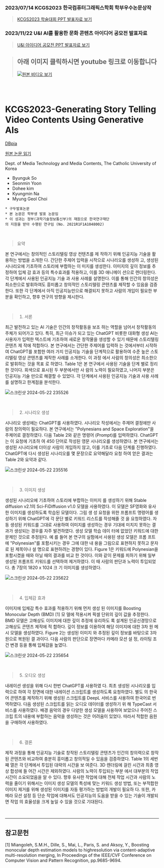 ### 2023/07/14 KCGS2023 한국컴퓨터그래픽스학회 학부우수논문상작
> [KCGS2023 학술대회 PPT 발표자료 보기](https://docs.google.com/presentation/d/10FVUtpXfvuJw6FfnA9U--YpbVt0YbMVy/editusp=sharing&ouid=103204687067264269924&rtpof=true&sd=true)
### 2023/11/22 U&I AI를 활용한 문화 콘텐츠 아이디어 공모전 발표자료
> [U&I 아이디어 공모전 PPT 발표자료 보기](https://github.com/HelloZOOO/AiAni_Project/blob/main/U%26I_AiAni_%EB%B0%9C%ED%91%9C%EC%9E%90%EB%A3%8C.pdf)

> ## 아래 이미지 클릭하시면 youtube 링크로 이동합니다
> [![원본 비디오 보기](https://img.youtube.com/vi/wsISomFucXw/0.jpg)](https://youtu.be/wsISomFucXw?si=jX4ZJr5ud2hVXVD6)

<br/>
<br/>

# KCGS2023-Generating Story Telling Video Contents Using Generative AIs

[DBpia](https://www.dbpia.co.kr/journal/articleDetail?nodeId=NODE11492748)

[원본 논문 읽기](https://github.com/Cybecho/KCGS2023-Establishing-an-XR-Studio-with-Anti-Glare-Monitors-Case-Studie/blob/main/XR%EC%8A%A4%ED%8A%9C%EB%94%94%EC%98%A4_KCGS2023.pdf)

Dept. of Media Technology and Media Contents, The Catholic University of Korea
    
- Byunguk So
- Seonmin Yoon
- Dohee kim
- Kyungmin Na
- Myung Geol Choi

```
* 구두발표논문
* 본 논문은 학부생 발표 논문임
* 이 성과는 정부(과학기술정보통신부)의 재원으로 한국연구재단
의 지원을 받아 수행된 연구임 (No. 2021R1F1A1048002)
```

<br/>

> 요약

본 연구에서는 창의적인 스토리텔링 영상 컨텐츠를 제
작하기 위해 인공지능 기술을 활용하는 방법을 소개한
다. 간단한 주제어 입력을 시작으로 시나리오를 생성하
고, 생성된 시나리오에 기초하여 스토리에 부합하는 이
미지를 생성한다. 이미지의 깊이 정보를 추정하여 입체
감 효과 등의 특수효과를 적용하고, 이를 3D 애니메이
션으로 렌더링한다. 각 단계에서 사용된 인공지능 기술
과 사용 사례를 설명한다. 이를 통해 인간의 창의성은
최소한으로 발휘하여도 흥미롭고 창의적인 스토리텔링
콘텐츠를 제작할 수 있음을 검증한다. 또한 각 단계에서
아직 인공지능만으로 해결되지 못하고 사람의 개입이
필요한 부분을 확인하고, 향후 연구의 방향을 제시한다.

<br/>

> 1. 서론

최근 발전하고 있는 AI 기술은 인간의 창작활동을 보조
하는 역할을 넘어서 창작활동의 주체가 되어가고 있다.
특히, 최근 이슈가 되고 있는 ChatGPT 비롯한 대화형
생성 AI는 사용자가 입력한 텍스트에 기초하여 새로운
창작물을 생성할 수 있기 때문에 스토리텔링 콘텐츠 제
작에 적합하다. 본 연구에서는 간단한 주제어를 입력하
는 것에서부터 시작하여 ChatGPT를 포함한 여러 가지
인공지능 기술을 단계적으로 활용하여 수준 높은 스토
리텔링 영상 콘텐츠를 제작한 사례를 소개한다. 이 과정
에서 사람의 창의성은 최소한으로 발휘하는 것을 목표
로 하였다. Table 1은 본 연구에서 사용된 기술을 단계
별로 정리한 것이다. 회색으로 표시된 두 부분에서만 사
람의 노력이 필요하였고, 나머지 부분은 인공지능 기술
만으로 해결할 수 있었다. 각 단계에서 사용된 인공지능
기술과 사용 사례를 설명하고 한계점을 분석한다.


![스크린샷 2024-05-22 235526](https://github.com/Cybecho/KCGS2023-Establishing-an-XR-Studio-with-Anti-Glare-Monitors-Case-Studie/assets/42949995/14e1099e-9b27-457d-83ef-39f53bc6f73d)



<br/>

> 2. 시나리오 생성

시나리오 생성에는 ChatGPT를 사용하였다. 시나리오
작성에서는 주제어 결정에만 사람의 창의력이 필요하다.
본 연구에서는 "Polynesians and Space Exploration"을
주제어로 결정하였다. 다음 Table 2와 같은 명령어
(Prompt)를 입력하였다. ChatGPT는 이 요청에 기초하
여 450 단어로 작성된 영문 시나리오를 생성하였다. 본
연구에서는 생성된 시나리오에 더이상 사람이 개입하지
않고, 이를 기초로 다음 단계를 진행하였다. ChatGPT에
다시 생성된 시나리오를 몇 문장으로 요약해달라 요청
하여 얻은 결과는 Table 2와 요약과 같다.

![스크린샷 2024-05-22 235516](https://github.com/Cybecho/KCGS2023-Establishing-an-XR-Studio-with-Anti-Glare-Monitors-Case-Studie/assets/42949995/d5977c24-0dd4-4853-ac10-08b5be0b435e)

<br/>

> 3. 이미지 생성

생성된 시나리오에 기초하여 스토리에 부합하는 이미지
를 생성하기 위해 Stable diffusion v2.1의 Sci-FiDiffusion v1.0 모델을 사용하였다. 이 모델은 SF영화와
유사한 이미지를 생성하도록 학습된 모델이다. 그림 생
성 요청을 위한 프롬프트 명령어를 생성하기 위해
ChatGPT에 각 문단 별로 키워드 리스트를 작성해줄 것
을 요청하였다. 자동 생성된 키워드를 그대로 사용하여
이미지를 생성하는 경우 기대에 미치지 못하는 결과가
생성되는 경우를 자주 발견하였다. 생성 모델 학습 데이
터에 없었던 키워드에 대한 문제인 것으로 추정된다. 예
를 들어 본 연구의 실험에서 사용된 생성 모델은 프롬
프트에 "Polynesian"를 포함시키는 경우 그에 대한 내
용을 그림으로 표현하지 못하고 문자로 된 제목이나 설
명으로 표현하려는 경향이 있다. Figure 1은 키워드에
Polynesian을 포함시켰을 때와 아닐 때의 결과를 비교
한 것이다. 이와 같이 문제를 피하기 위해 일부 생성된
프롬프트 키워드를 선택하여 제거하였다. 이 때 사람의
판단과 노력이 투입되었다. 총 7장의 1820 x 1024 크
기 이미지를 생성하였다.

![스크린샷 2024-05-22 235622](https://github.com/Cybecho/KCGS2023-Establishing-an-XR-Studio-with-Anti-Glare-Monitors-Case-Studie/assets/42949995/99eaed95-0e23-495e-a32e-04182391732f)

<br/>

> 4. 입체감 효과

이미지에 입체감 특수 효과를 적용하기 위해 먼저 생성
된 이미지를 Boosting Monocular Depth (BMD) [1] 모
델에 적용시켜 픽셀 단위의 깊이 값을 추정한다. BMD
모델은 고해상도 이미지에 대한 깊이 추정에 유리하도
록 설계된 인공신경망으로 고해상도 콘텐츠 제작에 적
합하다. 깊이 정보를 이용하여 해당 이미지에 대한 3차
원 메시 모델을 생성하였다. Figure 2는 생성된 이미지
와 추정된 깊이 정보를 바탕으로 3차원으로 복원된 결
과이다. 다음 사람의 판단으로 장면마다 카메라 모션 설
정, 라이팅 조건 변경 등을 통해 입체감을 높였다.

![스크린샷 2024-05-22 235654](https://github.com/Cybecho/KCGS2023-Establishing-an-XR-Studio-with-Anti-Glare-Monitors-Case-Studie/assets/42949995/12f33dc9-1cc7-4a6e-82e3-51e774a65927)

<br/>

> 5. 오디오 생성

내레이션 생성을 위해 다시 한번 ChatGPT를 사용하였
다. 최초 생성된 시나리오를 입력으로 하여 각 장면에
대한 내레이션 스크립트를 생성하도록 요청하였다. 별도
의 한국어 콘텐츠를 제작하기 위해 생성된 스크립트를
DeepL 서비스를 사용하여 한국어로 번역하였다. 다음
생성된 스크립트를 읽는 오디오 데이터를 생성하기 위
해 TypeCast 서비스를 사용하였다. 배경 음악의 경우
다양한 생성 모델을 사용하여 보았으나 주어진 스크립
트의 내용에 부합하는 음악을 생성하는 것은 어려움이
있었다. 따라서 적합한 음원을 구매하여 사용하였다.

<br/>

> 6. 결론

제작 과정을 통해 인공지능 기술로 창작된 스토리텔링
콘텐츠가 인간의 창의력으로 창작된 콘텐츠와 비교하여
충분히 흥미롭고 창의적일 수 있음을 검증하였다. Table
1의 세번째 열은 각 단계에서 투입된 대략의 시간을 보
여준다. 3D 렌더링에 걸린 시간과 최종 영상 합성에 들
어간 시간은 제외하였다. 사람의 노력이 투입되는 부분
에서 대부분의 작업 시간이 소요되었음을 알 수 있다.
향후 유사한 작업에 대해 전체 작업 시간과 사람의 노
력을 줄이기 위해서는 이미지 생성 모델의 특성에 맞는
키워드 생성 방법, 또는 부적합한 이미지 제거를 위해
생성된 이미지를 자동 평가하는 방법의 개발이 필요하
다. 또한, 카메라 모션 설정 등 단순 작업에 대해서도
인공지능의 도움을 받을 수 있는 기술이 개발되면 작업
의 효율성을 크게 높일 수 있을 것으로 기대된다.

<br/>

---

## 참고문헌

[1] Miangoleh, S.M.H., Dille, S., Mai, L., Paris, S. and Aksoy,
Y., Boosting monocular depth estimation models to highresolution via content-adaptive multi-resolution merging, In
Proceedings of the IEEE/CVF Conference on Computer Vision
and Pattern Recognition, pp.9685-9694.
